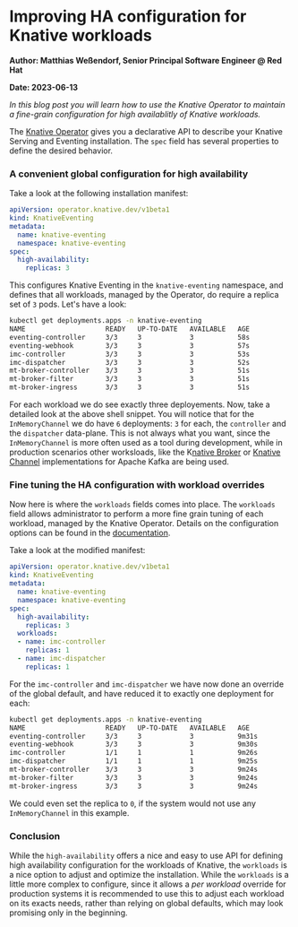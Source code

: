 # Improving HA configuration for Knative workloads

**Author: Matthias Weßendorf, Senior Principal Software Engineer @ Red Hat**

**Date: 2023-06-13**

_In this blog post you will learn how to use the Knative Operator to maintain a fine-grain configuration for high availablitly of Knative workloads._

The [Knative Operator](https://knative.dev/docs/install/operator/knative-with-operators/) gives you a declarative API to describe your Knative Serving and Eventing installation. The `spec` field has several properties to define the desired behavior.

### A convenient global configuration for high availability

Take a look at the following installation manifest:

```yaml
apiVersion: operator.knative.dev/v1beta1
kind: KnativeEventing
metadata:
  name: knative-eventing
  namespace: knative-eventing
spec:
  high-availability:
    replicas: 3
```

This configures Knative Eventing in the `knative-eventing` namespace, and defines that all workloads, managed by the Operator, do require a replica set of `3` pods. Let's have a look:

```bash
kubectl get deployments.apps -n knative-eventing 
NAME                    READY   UP-TO-DATE   AVAILABLE   AGE
eventing-controller     3/3     3            3           58s
eventing-webhook        3/3     3            3           57s
imc-controller          3/3     3            3           53s
imc-dispatcher          3/3     3            3           52s
mt-broker-controller    3/3     3            3           51s
mt-broker-filter        3/3     3            3           51s
mt-broker-ingress       3/3     3            3           51s
```

For each workload we do see exactly three deployements. Now, take a detailed look at the above shell snippet. You will notice that for the `InMemoryChannel` we do have `6` deployments: `3` for each, the `controller` and the `dispatcher` data-plane. This is not always what you want, since the `InMemoryChannel` is more often used as a tool during development, while in production scenarios other worksloads, like the K[native Broker](https://knative.dev/docs/eventing/brokers/broker-types/kafka-broker/) or [Knative Channel](https://knative.dev/docs/eventing/configuration/kafka-channel-configuration/) implementations for Apache Kafka are being used. 

### Fine tuning the HA configuration with workload overrides

Now here is where the `workloads` fields comes into place. The `workloads` field allows administrator to perform a more fine grain tuning of each workload, managed by the Knative Operator. Details on the configuration options can be found in the [documentation](https://knative.dev/docs/install/operator/configuring-serving-cr/#override-system-deployments).

Take a look at the modified manifest:

```yaml
apiVersion: operator.knative.dev/v1beta1
kind: KnativeEventing
metadata:
  name: knative-eventing
  namespace: knative-eventing
spec:
  high-availability:
    replicas: 3
  workloads:
  - name: imc-controller
    replicas: 1  
  - name: imc-dispatcher
    replicas: 1  
```

For the `imc-controller` and `imc-dispatcher` we have now done an override of the global default, and have reduced it to exactly one deployment for each:

```bash
kubectl get deployments.apps -n knative-eventing
NAME                    READY   UP-TO-DATE   AVAILABLE   AGE
eventing-controller     3/3     3            3           9m31s
eventing-webhook        3/3     3            3           9m30s
imc-controller          1/1     1            1           9m26s
imc-dispatcher          1/1     1            1           9m25s
mt-broker-controller    3/3     3            3           9m24s
mt-broker-filter        3/3     3            3           9m24s
mt-broker-ingress       3/3     3            3           9m24s
```

We could even set the replica to `0`, if the system would not use any `InMemoryChannel` in this example.

### Conclusion

While the `high-availability` offers a nice and easy to use API for defining high availability configuration for the workloads of Knative, the `workloads` is a nice option to adjust and optimize the installation. While the `workloads` is a little more complex to configure, since it allows a _per workload_ override for production systems it is recommended to use this to adjust each workload on its exacts needs, rather than relying on global defaults, which may look promising only in the beginning.
